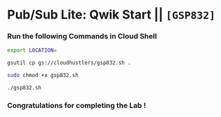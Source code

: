 # Pub/Sub Lite: Qwik Start || `[GSP832]`

### Run the following Commands in Cloud Shell

```bash
export LOCATION=
```

```bash
gsutil cp gs://cloudhustlers/gsp832.sh .

sudo chmod +x gsp832.sh

./gsp832.sh
```

### Congratulations for completing the Lab !